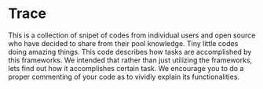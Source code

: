 # Trace
This is a collection of snipet of codes from individual users and open source who have decided to share from their pool knowledge. Tiny little codes doing amazing things.
This code describes how tasks are accomplished by this frameworks.
We intended that rather than just utilizing  the frameworks, lets find out how it accomplishes certain task.
We encourage you to do a proper commenting of your code as to vividly explain its functionalities.
